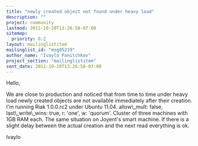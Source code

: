 ```yaml
---
title: "newly created object not found under heavy load"
description: ""
project: community
lastmod: 2011-10-20T13:26:58-07:00
sitemap:
  priority: 0.2
layout: mailinglistitem
mailinglist_id: "msg05219"
author_name: "Ivaylo Panitchkov"
project_section: "mailinglistitem"
sent_date: 2011-10-20T13:26:58-07:00
---
```


Hello,

We are close to production and noticed that from time to time under 
heavy load newly created objects are not available immediately after 
their creation. I'm running Riak 1.0.0.rc2 under Ubuntu 11.04. 
allow\\_mult: false, last\\_write\\_wins: true, r: 'one', w: 'quorum'. Cluster 
of three machines with 1GB RAM each. The same situation on Joyent's 
smart machine. If there is a slight delay between the actual creation 
and the next read everything is ok.


Ivaylo
